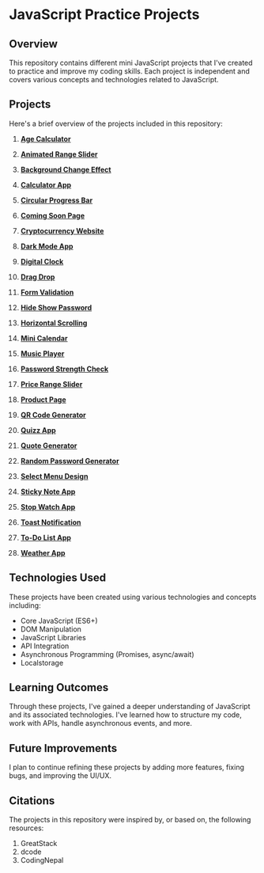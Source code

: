 # JavaScript Practice Projects

## Overview

This repository contains different mini JavaScript projects that I've created to practice and improve my coding skills. Each project is independent and covers various concepts and technologies related to JavaScript.

## Projects

Here's a brief overview of the projects included in this repository:

1. [**Age Calculator**](age-calculator/README.md)

2. [**Animated Range Slider**](animated-range-slider/README.md)

3. [**Background Change Effect**](background-change-effect/README.md)

4. [**Calculator App**](calculator-app/README.md)

5. [**Circular Progress Bar**](circular-progress-bar/README.md)

6. [**Coming Soon Page**](coming-soon-page/README.md)

7. [**Cryptocurrency Website**](cryptocurrency-website/README.md)

8. [**Dark Mode App**](dark-mode-app/README.md)

9. [**Digital Clock**](digital-clock/README.md)

10. [**Drag Drop**](drag-drop/README.md)

11. [**Form Validation**](form-validation/README.md)

12. [**Hide Show Password**](hide-show-password/README.md)

13. [**Horizontal Scrolling**](horizontal-scrolling/README.md)

14. [**Mini Calendar**](mini-calendar/README.md)

15. [**Music Player**](music-player/README.md)

16. [**Password Strength Check**](password-strength-check/README.md)

17. [**Price Range Slider**](price-range-slider/README.md)

18. [**Product Page**](product-page/README.md)

19. [**QR Code Generator**](qr-code-generator/README.md)

20. [**Quizz App**](quizz-app/README.md)

21. [**Quote Generator**](quote-generator/README.md)

22. [**Random Password Generator**](random-password-generator/README.md)

23. [**Select Menu Design**](select-menu-design/README.md)

24. [**Sticky Note App**](sticky-note-app/README.md)

25. [**Stop Watch App**](stopwatch-app/README.md)

26. [**Toast Notification**](toast-notification/README.md)

27. [**To-Do List App**](todo-list-app/README.md)

28. [**Weather App**](weather-app/README.md)


## Technologies Used

These projects have been created using various technologies and concepts including:

- Core JavaScript (ES6+)
- DOM Manipulation
- JavaScript Libraries 
- API Integration 
- Asynchronous Programming (Promises, async/await)
- Localstorage

## Learning Outcomes

Through these projects, I've gained a deeper understanding of JavaScript and its associated technologies. I've learned how to structure my code, work with APIs, handle asynchronous events, and more.

## Future Improvements

I plan to continue refining these projects by adding more features, fixing bugs, and improving the UI/UX.

## Citations

The projects in this repository were inspired by, or based on, the following resources:

1. GreatStack
2. dcode
3. CodingNepal

